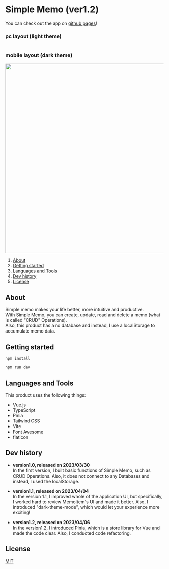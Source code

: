 # Simple Memo (ver1.2)

You can check out the app on [github pages](https://seiya-tagami.github.io/Simple-Memo/)!

### pc layout (light theme)

<img src=""/>

### mobile layout (dark theme)

<img src="" height="600"/>

1. [About](#About)
1. [Getting started](#Getting%20started)
1. [Languages and Tools](#Languages%20and%20Tools)
1. [Dev history](#Dev%20history)
1. [License](#License)

## About

Simple memo makes your life better, more intuitive and productive.  
With Simple Memo, you can create, update, read and delete a memo (what is called "CRUD" Operations).  
Also, this product has a no database and instead, I use a localStorage to accumulate memo data.

## Getting started

```
npm install
```

```
npm run dev
```

## Languages and Tools

This product uses the following things:

- Vue.js
- TypeScript
- Pinia
- Tailwind CSS
- Vite
- Font Awesome
- flaticon

## Dev history

- **version1.0, released on 2023/03/30**  
  In the first version, I built basic functions of Simple Memo, such as CRUD Operations. Also, it does not connect to any Databases and instead, I used the localStorage.

- **version1.1, released on 2023/04/04**  
  In the version 1.1, I improved whole of the application UI, but specifically, I worked hard to review MemoItem's UI and made it better. Also, I introduced "dark-theme-mode", which would let your experience more exciting!

- **version1.2, released on 2023/04/06**  
  In the version1.2, I introduced Pinia, which is a store library for Vue and made the code clear. Also, I conducted code refactoring.

## License

[MIT](https://choosealicense.com/licenses/mit/)
